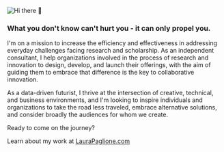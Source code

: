 ![Hi there 👋](banner.jpg)

### What you don't know can't hurt you - it can only propel you.

I'm on a mission to increase the efficiency and effectiveness in addressing everyday challenges facing research and scholarship. As an independent consultant, I help organizations involved in the process of research and innovation to design, develop, and launch their offerings, with the aim of guiding them to embrace that difference is the key to collaborative innovation.

As a data-driven futurist, I thrive at the intersection of creative, technical, and business environments, and I'm looking to inspire individuals and organizations to take the road less traveled, embrace alternative solutions, and consider broadly the audiences for whom we create.

Ready to come on the journey?

Learn about my work at [LauraPaglione.com](https://laurapaglione.com)

<!--
**lpaglione/lpaglione** is a ✨ _special_ ✨ repository because its `README.md` (this file) appears on your GitHub profile.

Here are some ideas to get you started:

- 🔭 I’m currently working on ...
- 🌱 I’m currently learning ...
- 👯 I’m looking to collaborate on ...
- 🤔 I’m looking for help with ...
- 💬 Ask me about ...
- 📫 How to reach me: ...
- 😄 Pronouns: ...
- ⚡ Fun fact: ...
-->
